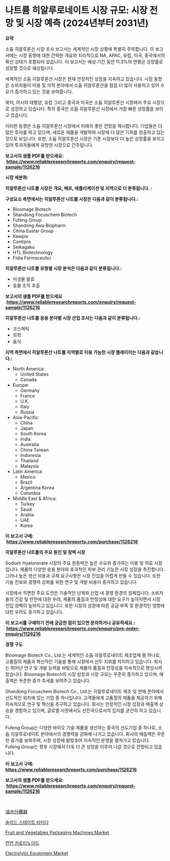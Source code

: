 <p><h1>나트륨 히알루로네이트 시장 규모: 시장 전망 및 시장 예측 (2024년부터 2031년)</h1></p><p><strong>요약</strong></p>
<p><p>소듐 히알루론산 시장 조사 보고서는 세계적인 시장 상황에 특별히 주목합니다. 이 보고서에는 시장 동향에 대한 간략한 개요와 지리적으로 NA, APAC, 유럽, 미국, 중국에서의 확산 상태가 포함되어 있습니다. 이 보고서는 예상 기간 동안 11.3%의 연평균 성장률로 성장할 것으로 예상됩니다.</p><p>세계적인 소듐 히알루론산 시장은 현재 안정적인 성장을 지속하고 있습니다. 시장 동향은 소비자들이 미용 및 의학 분야에서 소듐 히알루론산을 점점 더 많이 사용하고 있어 수요가 증가하고 있는 것을 보여줍니다.</p><p>북미, 아시아 태평양, 유럽 그리고 중국과 미국은 소듐 히알루론산 시장에서 주요 시장으로 성장하고 있습니다. 특히 중국은 소듐 히알루론산 시장에서 가장 빠른 성장률을 보이고 있습니다.</p><p>이러한 동향은 소듐 히알루론산 시장에서 미래의 좋은 전망을 제시합니다. 기업들은 더 많은 투자를 하고 있으며, 새로운 제품을 개발하여 시장에 더 많은 기회를 창출하고 있는 것으로 보입니다. 또한, 소듐 히알루론산 시장은 기존 시장보다 더 높은 성장률을 보이고 있어 투자자들에게 유망한 시장으로 간주됩니다.</p></p>
<p><strong>보고서의 샘플 PDF를 받으세요: &nbsp;<a href="https://www.reliableresearchreports.com/enquiry/request-sample/1126216">https://www.reliableresearchreports.com/enquiry/request-sample/1126216</a></strong></p>
<p><strong>시장 세분화:</strong></p>
<p><strong> 히알루론산 나트륨 시장은 개요, 배포, 애플리케이션 및 지역으로 더 분류됩니다. :</strong></p>
<p><strong>구성요소 측면에서는 히알루론산 나트륨 시장은 다음과 같이 분류됩니다.:</strong></p>
<p><ul><li>Bloomage Biotech</li><li>Shandong Focuschem Biotech</li><li>Fufeng Group</li><li>Shandong Awa Biopharm</li><li>China Eastar Group</li><li>Kewpie</li><li>Contipro</li><li>Seikagaku</li><li>HTL Biotechnology</li><li>Fidia Farmaceutici</li></ul></p>
<p><strong> 히알루론산 나트륨 유형별 시장 분석은 다음과 같이 분류됩니다.:</strong></p>
<p><ul><li>미생물 발효</li><li>동물 조직 추출</li></ul></p>
<p><strong>보고서의 샘플 PDF를 받으세요 :<a href="https://www.reliableresearchreports.com/enquiry/request-sample/1126216">https://www.reliableresearchreports.com/enquiry/request-sample/1126216</a></strong></p>
<p><strong> 히알루론산 나트륨 응용 분야별 시장 산업 조사는 다음과 같이 분류됩니다.:</strong></p>
<p><ul><li>코스메틱</li><li>의학</li><li>음식</li></ul></p>
<p><strong>지역 측면에서 히알루론산 나트륨 지역별로 이용 가능한 시장 플레이어는 다음과 같습니다.:</strong></p>
<p><ul>
    <li>
        North America:
        <ul>
            <li>United States</li>
            <li>Canada</li>
        </ul>
    </li>
    <li>
        Europe:
        <ul>
            <li>Germany</li>
            <li>France</li>
            <li>U.K.</li>
            <li>Italy</li>
            <li>Russia</li>
        </ul>
    </li>
    <li>
        Asia-Pacific:
        <ul>
            <li>China</li>
            <li>Japan</li>
            <li>South Korea</li>
            <li>India</li>
            <li>Australia</li>
            <li>China Taiwan</li>
            <li>Indonesia</li>
            <li>Thailand</li>
            <li>Malaysia</li>
        </ul>
    </li>
    <li>
        Latin America:
        <ul>
            <li>Mexico</li>
            <li>Brazil</li>
            <li>Argentina Korea</li>
            <li>Colombia</li>
        </ul>
    </li>
    <li>
        Middle East & Africa:
        <ul>
            <li>Turkey</li>
            <li>Saudi</li>
            <li>Arabia</li>
            <li>UAE</li>
            <li>Korea</li>
        </ul>
    </li>
    </ul></p>
<p><strong>이 보고서 구매: &nbsp;<a href="https://www.reliableresearchreports.com/purchase/1126216">https://www.reliableresearchreports.com/purchase/1126216</a></strong></p>
<p><strong>히알루론산 나트륨의 주요 동인 및 장벽 시장</strong></p>
<p><p>Sodium Hyaluronate 시장의 주요 원동력은 높은 수요와 증가하는 미용 및 의료 시장입니다. 제품의 다양한 응용 분야와 효과적인 피부 관리 기능은 시장 성장을 촉진합니다. 그러나 높은 생산 비용과 규제 요구사항은 시장 진입을 어렵게 만들 수 있습니다. 또한 기술 진보와 경쟁력 강화를 위한 연구 및 개발 비용이 증가하고 있습니다.</p><p>시장에서 직면한 주요 도전은 기술적인 난제와 산업 내 경쟁 환경의 침체입니다. 소비자들의 건강 및 안전에 대한 우려, 제품의 품질과 안정성에 대한 요구가 높아지면서 시장 진입 장벽이 높아지고 있습니다. 또한 시장의 성장에 따른 공급 부족 및 환경적인 영향에 대한 우려도 증가하고 있습니다.</p></p>
<p><strong>이 보고서를 구매하기 전에 궁금한 점이 있으면 문의하거나 공유하세요.: &nbsp;<a href="https://www.reliableresearchreports.com/enquiry/pre-order-enquiry/1126216">https://www.reliableresearchreports.com/enquiry/pre-order-enquiry/1126216</a></strong></p>
<p><strong>경쟁 구도</strong></p>
<p><p>Bloomage Biotech Co., Ltd.는 세계적인 소듐 히알루로네이트 제조업체 중 하나로, 고품질의 제품과 혁신적인 기술을 통해 시장에서 선두 지위를 차지하고 있습니다. 회사는 뛰어난 연구 및 개발 능력을 바탕으로 제품의 품질과 안정성을 지속적으로 향상시켜왔습니다. Bloomage Biotech의 시장 성장과 시장 규모는 꾸준히 증가하고 있으며, 매출액은 꾸준한 증가 추세를 보여주고 있습니다.</p><p>Shandong Focuschem Biotech Co., Ltd.는 히알루로네이트 제조 및 판매 분야에서 선도적인 위치에 있는 기업 중 하나입니다. 고객들에게 고품질의 제품을 제공하기 위해 지속적으로 연구 및 혁신을 추구하고 있습니다. 회사는 안정적인 시장 성장과 매출액 상승을 경험하고 있으며, 글로벌 시장에서도 선진국으로서의 입지를 굳건히 하고 있습니다.</p><p>Fufeng Group는 다양한 바이오 기술 제품을 생산하는 중국의 선도기업 중 하나로, 소듐 히알루로네이트 분야에서의 경쟁력을 강화해 나가고 있습니다. 회사의 매출액은 꾸준한 증가를 보여주며, 시장 성장에 발맞추어 지속적인 운영을 펼쳐가고 있습니다. Fufeng Group는 향후 시장에서 더욱 더 큰 성장을 이루어 나갈 것으로 전망되고 있습니다.</p></p>
<p><strong>이 보고서 구매: &nbsp; <a href="https://www.reliableresearchreports.com/purchase/1126216">https://www.reliableresearchreports.com/purchase/1126216</a></strong></p>
<p><strong>보고서의 샘플 PDF를 받으세요: &nbsp;<a href="https://www.reliableresearchreports.com/enquiry/request-sample/1126216">https://www.reliableresearchreports.com/enquiry/request-sample/1126216</a></strong><strong></strong></p>
<p>&nbsp;</p>
<p><p><a href="https://github.com/lababdou/Market-Research-Report-List-2/blob/main/3862785189795.md">油水分離器</a></p><p><a href="https://github.com/vsoq0zknh59/Market-Research-Report-List-1/blob/main/5545250189671.md">솔리드 스테이트 라이다</a></p><p><a href="https://noble-drawer-34c.notion.site/Fruit-and-Vegetables-Packaging-Machines-Market-Size-Reflecting-a-Forecast-Till-2031-Market-By-Type--4e84cd2bf8cd4430826f0435d3d3d2dd">Fruit and Vegetables Packaging Machines Market</a></p><p><a href="https://github.com/jntpkh496620/Market-Research-Report-List-1/blob/main/4185138189670.md">천연 카로티노이드</a></p><p><a href="https://three-jumbo-f6d.notion.site/Electrolytic-Equipment-Market-Size-Growing-and-Forecasted-for-period-from-2024-2031-and-provides-c-489f0aa2f90e4dd098f89f530f5bf05c">Electrolytic Equipment Market</a></p></p>